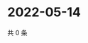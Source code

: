 # 2022-05-14

共 0 条

<!-- BEGIN WEIBO -->
<!-- 最后更新时间 Sat May 14 2022 03:14:01 GMT+0800 (China Standard Time) -->

<!-- END WEIBO -->
